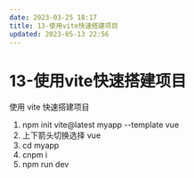 ```yaml
---
date: 2023-03-25 18:17
title: 13-使用vite快速搭建项目
updated: 2023-05-13 22:56
---
```


# 13-使用vite快速搭建项目



使用 vite 快速搭建项目

1. npm init vite@latest myapp --template vue
2. 上下箭头切换选择 vue
3. cd myapp
4. cnpm i
5. npm run dev
